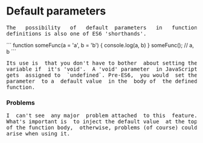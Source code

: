 # Default parameters

<pre>
The   possibility   of   default  parameters   in   function
definitions is also one of ES6 'shorthands'.
</pre>
´´´
function someFunc(a = 'a', b = 'b') {
  console.log(a, b) 
}
someFunc(); // a, b
´´´
<pre>
Its use is  that you don't have to bother  about setting the
variable if  it's 'void'.  A 'void' parameter  in JavaScript
gets  assigned to  `undefined`. Pre-ES6,  you would  set the
parameter  to a  default value  in the  body of  the defined
function.
</pre>

### Problems
<pre>
I  can't see  any major  problem attached  to this  feature.
What's important is  to inject the default value  at the top
of the function body,  otherwise, problems (of course) could
arise when using it.





</pre>




